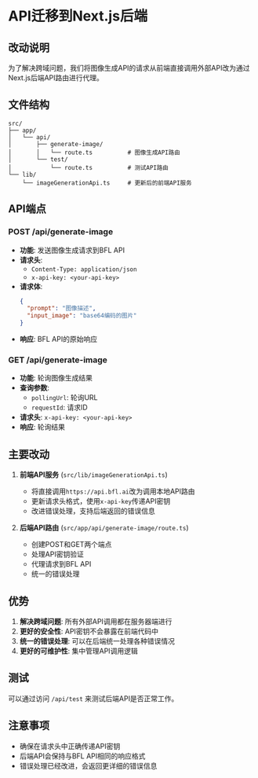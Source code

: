 # API迁移到Next.js后端

## 改动说明

为了解决跨域问题，我们将图像生成API的请求从前端直接调用外部API改为通过Next.js后端API路由进行代理。

## 文件结构

```
src/
├── app/
│   └── api/
│       ├── generate-image/
│       │   └── route.ts          # 图像生成API路由
│       └── test/
│           └── route.ts          # 测试API路由
└── lib/
    └── imageGenerationApi.ts     # 更新后的前端API服务
```

## API端点

### POST /api/generate-image
- **功能**: 发送图像生成请求到BFL API
- **请求头**: 
  - `Content-Type: application/json`
  - `x-api-key: <your-api-key>`
- **请求体**:
  ```json
  {
    "prompt": "图像描述",
    "input_image": "base64编码的图片"
  }
  ```
- **响应**: BFL API的原始响应

### GET /api/generate-image
- **功能**: 轮询图像生成结果
- **查询参数**:
  - `pollingUrl`: 轮询URL
  - `requestId`: 请求ID
- **请求头**: `x-api-key: <your-api-key>`
- **响应**: 轮询结果

## 主要改动

1. **前端API服务** (`src/lib/imageGenerationApi.ts`)
   - 将直接调用`https://api.bfl.ai`改为调用本地API路由
   - 更新请求头格式，使用`x-api-key`传递API密钥
   - 改进错误处理，支持后端返回的错误信息

2. **后端API路由** (`src/app/api/generate-image/route.ts`)
   - 创建POST和GET两个端点
   - 处理API密钥验证
   - 代理请求到BFL API
   - 统一的错误处理

## 优势

1. **解决跨域问题**: 所有外部API调用都在服务器端进行
2. **更好的安全性**: API密钥不会暴露在前端代码中
3. **统一的错误处理**: 可以在后端统一处理各种错误情况
4. **更好的可维护性**: 集中管理API调用逻辑

## 测试

可以通过访问 `/api/test` 来测试后端API是否正常工作。

## 注意事项

- 确保在请求头中正确传递API密钥
- 后端API会保持与BFL API相同的响应格式
- 错误处理已经改进，会返回更详细的错误信息
